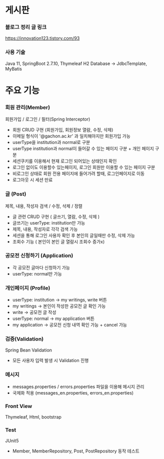 # 게시판
### 블로그 정리 글 링크
https://innovation123.tistory.com/93

### 사용 기술
Java 11, SpringBoot 2.7.10, Thymeleaf
H2 Database 
 -> JdbcTemplate, MyBatis


# 주요 기능

### 회원 관리(Member)
회원가입 / 로그인 / 필터(Spring Interceptor)
- 회원 CRUD 구현 (회원가입, 회원정보 열람, 수정, 삭제)
- 이메일 형식이 '@gachon.ac.kr' 과 일치해야지만 회원가입 가능
- userType을 institution과 normal로 구분
- userType institution과 normal이 들어갈 수 있는 페이지 구분 + 개인 페이지 구분
- 세션쿠키를 이용해서 현재 로그인 되어있는 상태인지 확인
- 로그인 없이도 이용할수 있는페이지, 로그인 회원만 이용할 수 있는 페이지 구분
- 비로그인 상태로 회원 전용 페이지에 들어가려 할때, 로그인페이지로 이동
- 로그아웃 시 세션 만료

### 글 (Post)
제목, 내용, 작성자 검색 / 수정, 삭제 / 정렬
- 글 관련 CRUD 구현 ( 글쓰기, 열람, 수정, 삭제 )
- 글쓰기는 userType: institution만 가능
- 제목, 내용, 작성자로 각각 검색 가능
- 세션을 통해 로그인 사용자 확인 후 본인의 글일때만 수정, 삭제 가능
- 조회수 기능 ( 본인이 본인 글 열람시 조회수 증가x)

### 공모전 신청하기 (Application)
- 각 공모전 글마다 신청하기 가능
- userType: normal만 가능

### 개인페이지 (Profile)
- userType: institution -> my writings, write 버튼
- my writings -> 본인이 작성한 공모전 글 확인 가능
- write -> 공모전 글 작성
- userType: normal -> my application 버튼
- my application -> 공모전 신청 내역 확인 가능 + cancel 가능

### 검증(Validation)
Spring Bean Validation
- 모든 사용자 입력 발생 시 Validation 진행 

### 메시지
- messages.properties / errors.properties 파일을 이용해 메시지 관리
- 국제화 적용 (messages_en.properties, errors_en.properties) 


### Front View
Thymeleaf, Html, bootstrap

### Test 
JUnit5
- Member, MemberRepository, Post, PostRepository 동작 테스트  

